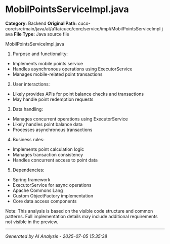 # MobilPointsServiceImpl.java

**Category:** Backend
**Original Path:** cuco-core/src/main/java/at/a1ta/cuco/core/service/impl/MobilPointsServiceImpl.java
**File Type:** Java source file

MobilPointsServiceImpl.java
1. Purpose and functionality:
- Implements mobile points service
- Handles asynchronous operations using ExecutorService
- Manages mobile-related point transactions

2. User interactions:
- Likely provides APIs for point balance checks and transactions
- May handle point redemption requests

3. Data handling:
- Manages concurrent operations using ExecutorService
- Likely handles point balance data
- Processes asynchronous transactions

4. Business rules:
- Implements point calculation logic
- Manages transaction consistency
- Handles concurrent access to point data

5. Dependencies:
- Spring framework
- ExecutorService for async operations
- Apache Commons Lang
- Custom ObjectFactory implementation
- Core data access components

Note: This analysis is based on the visible code structure and common patterns. Full implementation details may include additional requirements not visible in the preview.

---
*Generated by AI Analysis - 2025-07-05 15:35:38*

